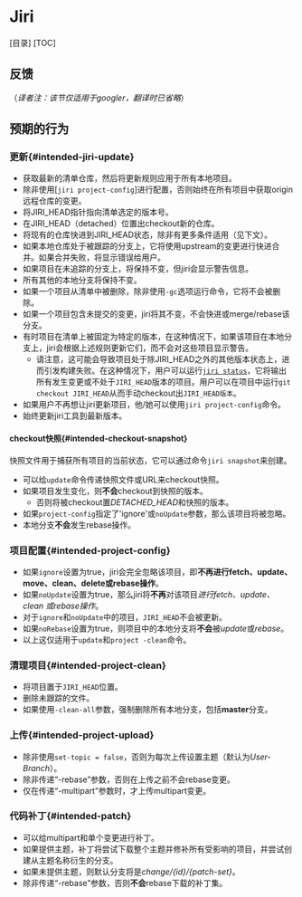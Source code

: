 # Jiri

[目录]
[TOC]

## 反馈
（*译者注：该节仅适用于googler，翻译时已省略*）

## 预期的行为

### 更新{#intended-jiri-update}

* 获取最新的清单仓库，然后将更新规则应用于所有本地项目。
* 除非使用[`jiri project-config`]进行配置，否则始终在所有项目中获取origin远程仓库的变更。
* 将JIRI_HEAD指针指向清单选定的版本号。
* 在JIRI_HEAD（detached）位置出checkout新的仓库。
* 将现有的仓库快进到JIRI_HEAD状态，除非有更多条件适用（见下文）。
* 如果本地仓库处于被跟踪的分支上，它将使用upstream的变更进行快进合并。如果合并失败，将显示错误给用户。
* 如果项目在未追踪的分支上，将保持不变，但jiri会显示警告信息。
* 所有其他的本地分支将保持不变。
* 如果一个项目从清单中被删除，除非使用`-gc`选项运行命令，它将不会被删除。
* 如果一个项目包含未提交的变更，jiri将其不变，不会快进或merge/rebase该分支。
* 有时项目在清单上被固定为特定的版本，在这种情况下，如果该项目在本地分支上，jiri会根据上述规则更新它们，而不会对这些项目显示警告。
  * 请注意，这可能会导致项目处于除JIRI_HEAD之外的其他版本状态上，进而引发构建失败。在这种情况下，用户可以运行[`jiri status`](/jiri/howdoi.md#use-jiri-status)，它将输出所有发生变更或不处于`JIRI_HEAD`版本的项目。用户可以在项目中运行`git checkout JIRI_HEAD`从而手动checkout出`JIRI_HEAD版本`。
* 如果用户不再想让jiri更新项目，他/她可以使用`jiri project-config`命令。
* 始终更新jiri工具到最新版本。

#### checkout快照{#intended-checkout-snapshot}

快照文件用于捕获所有项目的当前状态，它可以通过命令`jiri snapshot`来创建。

* 可以给`update`命令传递快照文件或URL来checkout快照。
* 如果项目发生变化，则**不会**checkout到快照的版本。
    * 否则将被checkout置*DETACHED_HEAD*和快照的版本。
* 如果`project-config`指定了'ignore'或`noUpdate`参数，那么该项目将被忽略。
* 本地分支**不会**发生rebase操作。

### 项目配置{#intended-project-config}
* 如果`ignore`设置为true，jiri会完全忽略该项目，即**不再进行fetch、update、move、clean、delete或rebase操作**。
* 如果`noUpdate`设置为true，那么jiri将**不再**对该项目*进行fetch、update、clean 或rebase操作*。
* 对于`ignore`和`noUpdate`中的项目，`JIRI_HEAD`不会被更新。
* 如果`noRebase`设置为true，则项目中的本地分支将**不会**被*update*或*rebase*。
* 以上这仅适用于`update`和`project -clean`命令。


### 清理项目{#intended-project-clean}

* 将项目置于`JIRI_HEAD`位置。
* 删除未跟踪的文件。
* 如果使用`-clean-all`参数，强制删除所有本地分支，包括**master**分支。

### 上传{#intended-project-upload}

* 除非使用`set-topic = false`，否则为每次上传设置主题（默认为*User-Branch*）。
* 除非传递“-rebase”参数，否则在上传之前不会rebase变更。
* 仅在传递“-multipart”参数时，才上传multipart变更。

### 代码补丁{#intended-patch}

* 可以给multipart和单个变更进行补丁。
* 如果提供主题，补丁将尝试下载整个主题并修补所有受影响的项目，并尝试创建从主题名称衍生的分支。
* 如果未提供主题，则默认分支将是*change/{id}/{patch-set}*。
* 除非传递“-rebase”参数，否则**不会**rebase下载的补丁集。
